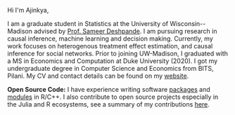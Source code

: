 Hi I'm Ajinkya, 

I am a graduate student in Statistics at the University of Wisconsin--Madison advised by [Prof. Sameer Deshpande](https://skdeshpande91.github.io/). 
I am pursuing research in causal inference, machine learning and decision making. 
Currently, my work focuses on heterogenous treatment effect estimation, and causal inference for social networks. 
Prior to joining UW-Madison, I graduated with a MS in Economics and Computation at Duke University (2020). 
I got my undergraduate degree in Computer Science and Economics from BITS, Pilani. 
My CV and contact details can be found on my [website](https://ajinkya-k.github.io/).

**Open Source Code:**
I have experience writing software [packages](https://github.com/ajinkya-k/flexBCF/tree/bcf_het_u/) and [modules](https://github.com/ajinkya-k/nsyr-matching-testing/) in R/C++. I also contribute to open source projects especially in the Julia and R ecosystems, see a summary of my contributions [here](https://ajinkya-k.github.io/opensource.html).




<!---
ajinkya-k/ajinkya-k is a ✨ special ✨ repository because its `README.md` (this file) appears on your GitHub profile.
You can click the Preview link to take a look at your changes.
--->
